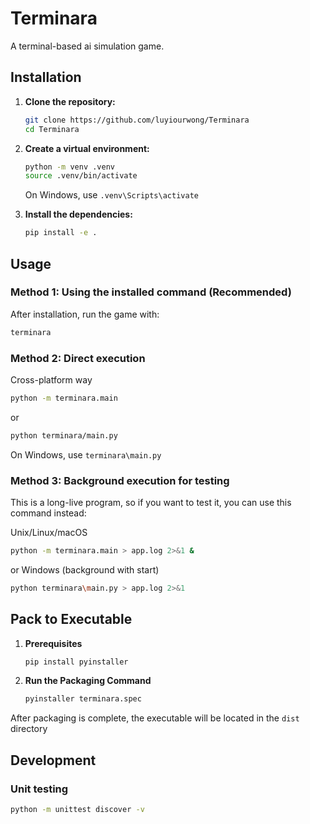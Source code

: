 # Terminara

A terminal-based ai simulation game.

## Installation

1.  **Clone the repository:**
    ```bash
    git clone https://github.com/luyiourwong/Terminara
    cd Terminara
    ```

2.  **Create a virtual environment:**
    ```bash
    python -m venv .venv
    source .venv/bin/activate
    ```
    On Windows, use `.venv\Scripts\activate`

3.  **Install the dependencies:**
    ```bash
    pip install -e .
    ```

## Usage

### Method 1: Using the installed command (Recommended)
After installation, run the game with:
```bash
terminara
```

### Method 2: Direct execution
Cross-platform way
```bash
python -m terminara.main
```
or
```bash
python terminara/main.py
```
On Windows, use `terminara\main.py`

### Method 3: Background execution for testing
This is a long-live program, so if you want to test it, you can use this command instead:

Unix/Linux/macOS
```bash
python -m terminara.main > app.log 2>&1 &
```
or Windows (background with start)
```bash
python terminara\main.py > app.log 2>&1
```

## Pack to Executable

1. **Prerequisites**
    ```bash
    pip install pyinstaller
    ```

2. **Run the Packaging Command**
    ```bash
    pyinstaller terminara.spec
    ```
After packaging is complete, the executable will be located in the `dist` directory

## Development

### Unit testing
```bash
python -m unittest discover -v
```